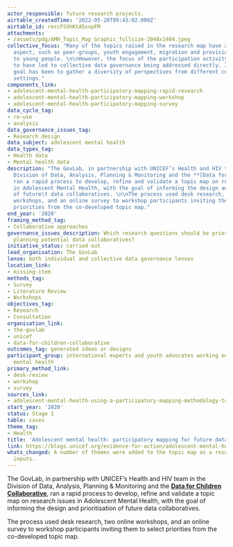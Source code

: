 ```yaml
---
actor_responsible: future research projects.
airtable_createdTime: '2022-05-20T09:43:02.000Z'
airtable_id: reccFSXhKtA5xxpFM
attachments:
- /assets/pdg/AMH_Topic_Map_Graphic_fullsize-2048x1404.jpeg
collective_focus: "Many of the topics raised in the research map have a collective
  aspect, such as peer-groups, youth engagement, migration and provision of services
  to young people. \n\nHowever, the focus of the participation activity does not appear
  to have led to collective data governance being addressed directly. Instead, the
  goal has been to gather a diversity of perspectives from different communities and
  settings."
components_link:
- adolescent-mental-health-participatory-mapping-rapid-research
- adolescent-mental-health-participatory-mapping-workshop
- adolescent-mental-health-participatory-mapping-survey
data_cycle_tag:
- re-use
- analysis
data_governance_issues_tag:
- Research design
data_subject: adolescent mental health
data_types_tag:
- Health data
- Mental health data
description: "The GovLab, in partnership with UNICEF’s Health and HIV team in the
  Division of Data, Analysis, Planning & Monitoring and the **[Data for Children Collaborative](https://www.dataforchildrencollaborative.com/)**,
  ran a rapid process to develop, refine and validate a topic map on research issues
  in Adolescent Mental Health, with the goal of informing the design and prioritisation
  of future\t data collaboratives. \n\nThe process used desk research, two online
  workshops, and an online survey to workshop participants inviting them to select
  priorities from the co-developed topic map."
end_year: '2020'
framing_method_tag:
- Collaborative approaches
governance_issues_description: Which research questions should be prioritised when
  planning potential data collaboratives?
initiative_status: carried out
lead_organisation: The GovLab
lense: both individual and collective data governance lenses
location_link:
- missing-item
methods_tag:
- Survey
- Literature Review
- Workshops
objectives_tag:
- Research
- Consultation
organisation_link:
- the-govlab
- unicef
- data-for-children-collaborative
outcomes_tag: generated ideas or designs
participant_group: international experts and youth advocates working on adolescent
  mental health
primary_method_link:
- desk-review
- workshop
- survey
sources_link:
- adolescent-mental-health-using-a-participatory-mapping-methodology-to-jointly-identify-key-topics-questions-and-priorities-for-future-work-and-data-collaboration-evidence-for-action
start_year: '2020'
status: Stage 1
table: cases
theme_tag:
- Health
title: 'Adolescent mental health: participatory mapping for future data collaboration'
link: https://blogs.unicef.org/evidence-for-action/adolescent-mental-health-using-a-participatory-mapping-methodology-to-jointly-identify-key-topics-questions-and-priorities-for-future-work/
whats_changed: A number of themes were added to the topic map as a result of workshop
  inputs.
---
```


The GovLab, in partnership with UNICEF’s Health and HIV team in the Division of Data, Analysis, Planning & Monitoring and the **[Data for Children Collaborative](https://www.dataforchildrencollaborative.com/)**, ran a rapid process to develop, refine and validate a topic map on research issues in Adolescent Mental Health, with the goal of informing the design and prioritisation of future	 data collaboratives. 

The process used desk research, two online workshops, and an online survey to workshop participants inviting them to select priorities from the co-developed topic map.